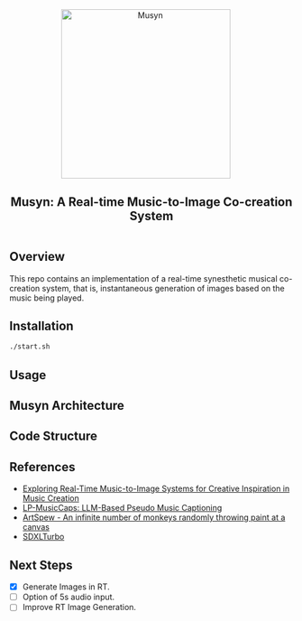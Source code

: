 <div align="center" style="display: flex; justify-content: center; align-items: center; text-align: center;">
  <a href="https://github.com/trekar99/musyn" style="margin-right: 20px; text-decoration: none; display: flex; align-items: center;">
    <img src="https://github.com/user-attachments/assets/b7a19a44-37f9-4245-9b43-499e3bdc7025" alt="Musyn" width="300">
  </a>
</div>
<div align="center" style="display: flex; justify-content: center; align-items: center; text-align: center;">
    <h2>
    Musyn: A Real-time Music-to-Image Co-creation System
    </h2>
</div>

## Overview
This repo contains an implementation of a real-time synesthetic musical co-creation system, that is, instantaneous generation of images based on the music being played. 

## Installation
```bash
./start.sh
```

## Usage

## Musyn Architecture

## Code Structure

## References
- [Exploring Real-Time Music-to-Image Systems for Creative Inspiration in Music Creation](https://arxiv.org/html/2407.05584v1#Sx3)
- [LP-MusicCaps: LLM-Based Pseudo Music Captioning](https://github.com/seungheondoh/lp-music-caps)
- [ArtSpew - An infinite number of monkeys randomly throwing paint at a canvas](https://github.com/aifartist/ArtSpew/)
- [SDXLTurbo](https://static1.squarespace.com/static/6213c340453c3f502425776e/t/65663480a92fba51d0e1023f/1701197769659/adversarial_diffusion_distillation.pdf)

## Next Steps
- [x] Generate Images in RT. 
- [ ] Option of 5s audio input.
- [ ] Improve RT Image Generation.
